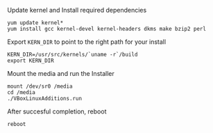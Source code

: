 Update kernel and Install required dependencies
```
yum update kernel*
yum install gcc kernel-devel kernel-headers dkms make bzip2 perl
```

Export `KERN_DIR` to point to the right path for your install
```
KERN_DIR=/usr/src/kernels/`uname -r`/build
export KERN_DIR
```

Mount the media and run the Installer
```
mount /dev/sr0 /media
cd /media
./VBoxLinuxAdditions.run
```

After succesful completion, reboot
```
reboot
```
